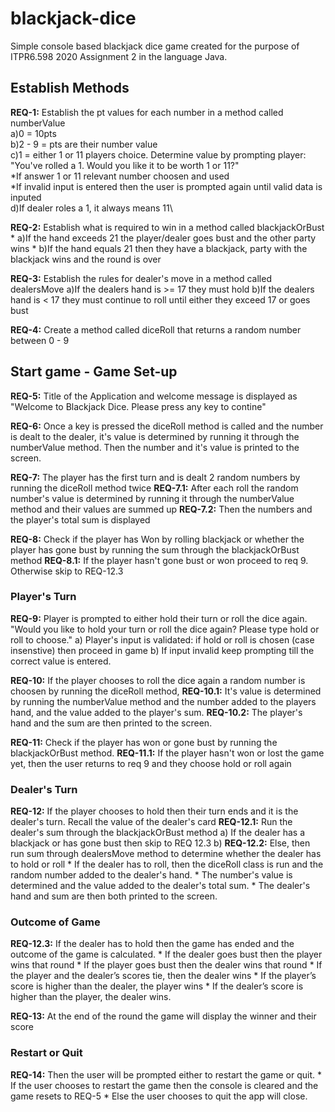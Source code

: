 # blackjack-dice
Simple console based blackjack dice game created for the purpose of ITPR6.598 2020 Assignment 2 in the language Java.

## Establish Methods
**REQ-1:** Establish the pt values for each number in a method called numberValue\
       a)0 = 10pts\
       b)2 - 9 = pts are their number value\
       c)1 = either 1 or 11 players choice. Determine value by prompting player: "You've rolled a 1. Would you like it to be worth 1 or 11?"\
              *If answer 1 or 11 relevant number choosen and used\
              *If invalid input is entered then the user is prompted again until valid data is inputed\
       d)If dealer roles a 1, it always means 11\

**REQ-2:** Establish what is required to win in a method called blackjackOrBust
    * a)If the hand exceeds 21 the player/dealer goes bust and the other party wins
    * b)If the hand equals 21 then they have a blackjack, party with the blackjack wins and the round is over
    
**REQ-3:** Establish the rules for dealer's move in a method called dealersMove
       a)If the dealers hand is >= 17 they must hold
       b)If the dealers hand is < 17 they must continue to roll until either they exceed 17 or goes bust
       
**REQ-4:** Create a method called diceRoll that returns a random number between 0 - 9 
     
    
    
## Start game - Game Set-up  
**REQ-5:** Title of the Application and welcome message is displayed as "Welcome to Blackjack Dice. Please press any key to contine"

**REQ-6:** Once a key is pressed the diceRoll method is called and the number is dealt to the dealer, it's value is determined by running it through the numberValue method. Then the number and it's value is printed to the screen.

**REQ-7:** The player has the first turn and is dealt 2 random numbers by running the diceRoll method twice 
**REQ-7.1:** After each roll the random number's value is determined by running it through the numberValue method and their values are summed up
**REQ-7.2:** Then the numbers and the player's total sum is displayed

**REQ-8:** Check if the player has Won by rolling blackjack or whether the player has gone bust by running the sum through the blackjackOrBust method 
**REQ-8.1:** If the player hasn't gone bust or won proceed to req 9. Otherwise skip to REQ-12.3


### Player's Turn
**REQ-9:** Player is prompted to either hold their turn or roll the dice again. "Would you like to hold your turn or roll the dice again? Please type hold or roll to choose."
       a) Player's input is validated: if hold or roll is chosen (case insenstive) then proceed in game
       b) If input invalid keep prompting till the correct value is entered.
    
**REQ-10:** If the player chooses to roll the dice again a random number is choosen by running the diceRoll method, 
**REQ-10.1:** It's value is determined by running the numberValue method and the number added to the players hand, and the value added to the player's sum. 
**REQ-10.2:** The player's hand and the sum are then printed to the screen.

**REQ-11:** Check if the player has won or gone bust by running the blackjackOrBust method.
**REQ-11.1:** If the player hasn't won or lost the game yet, then the user returns to req 9 and they choose hold or roll again

### Dealer's Turn
**REQ-12:** If the player chooses to hold then their turn ends and it is the dealer's turn. Recall the value of the dealer's card 
**REQ-12.1:** Run the dealer's sum through the blackjackOrBust method
       a) If the dealer has a blackjack or has gone bust then skip to REQ 12.3
       b)  **REQ-12.2:**  Else, then run sum through dealersMove method to determine whether the dealer has to hold or roll
                 * If the dealer has to roll, then the diceRoll class is run and the random number added to the dealer's hand.
                 * The number's value is determined and the value added to the dealer's total sum. 
                 * The dealer's hand and sum are then both printed to the screen.
                 
### Outcome of Game
**REQ-12.3:** If the dealer has to hold then the game has ended and the outcome of the game is calculated.
       * If the dealer goes bust then the player wins that round
       * If the player goes bust then the dealer wins that round
       * If the player and the dealer’s scores tie, then the dealer wins
       * If the player’s score is higher than the dealer, the player wins
       * If the dealer’s score is higher than the player, the dealer wins.

**REQ-13:** At the end of the round the game will display the winner and their score 

### Restart or Quit 
**REQ-14:** Then the user will be prompted either to restart the game or quit.
       * If the user chooses to restart the game then the console is cleared and the game resets to REQ-5
       * Else the user chooses to quit the app will close.
